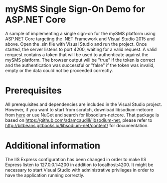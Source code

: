 # mySMS Single Sign-On Demo for ASP.NET Core
A sample of implementing a single sign-on for the mySMS platform using ASP.NET Core targeting the .NET Framework and Visual Studio 2015 and above. Open the .sln file with Visual Studio and run the project. Once started, the server listens to port 4200, waiting for a valid request. A valid rerquest contains a token that will be used to authenticate against the mySMS platform. The browser output will be "true" if the token is correct and the authentication was successful or "false" if the token was invalid, empty or the data could not be proceeded correctly.

# Prerequisites
All prerequisites and dependencies are included in the Visual Studio project. However, if you want to start from scratch, download libsodium-netcore from [here](https://www.nuget.org/packages/libsodium-netcore/) or use NuGet and search for libsodium-netcore. That package is based on https://github.com/adamcaudill/libsodium-net, please refer to http://bitbeans.gitbooks.io/libsodium-net/content/ for documentation.

# Additional information
The IIS Express configuration has been changed in order to make IIS Express listen to 127.0.0.1:4200 in addition to localhost:4200. It might be necessary to start Visual Studio with administrative privileges in order to have the application running correctly.
